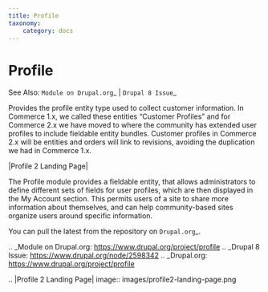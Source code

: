 ```yaml
---
title: Profile
taxonomy:
    category: docs
---
```


Profile
=======

See Also: `Module on Drupal.org`_   \|   `Drupal 8 Issue`_

Provides the profile entity type used to collect customer information.
In Commerce 1.x, we called these entities “Customer Profiles” and for
Commerce 2.x we have moved to where the community has extended user
profiles to include fieldable entity bundles. Customer profiles in
Commerce 2.x will be entities and orders will link to revisions,
avoiding the duplication we had in Commerce 1.x.

|Profile 2 Landing Page|

The Profile module provides a fieldable entity, that allows
administrators to define different sets of fields for user profiles,
which are then displayed in the My Account section. This permits users
of a site to share more information about themselves, and can help
community-based sites organize users around specific information.

You can pull the latest from the repository on `Drupal.org`_.

.. _Module on Drupal.org: https://www.drupal.org/project/profile
.. _Drupal 8 Issue: https://www.drupal.org/node/2598342
.. _Drupal.org: https://www.drupal.org/project/profile

.. |Profile 2 Landing Page| image:: images/profile2-landing-page.png
